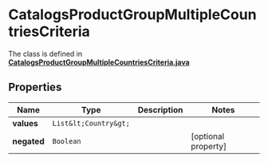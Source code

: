 

# CatalogsProductGroupMultipleCountriesCriteria

The class is defined in **[CatalogsProductGroupMultipleCountriesCriteria.java](../../src/main/java/org/openapitools/model/CatalogsProductGroupMultipleCountriesCriteria.java)**

## Properties

Name | Type | Description | Notes
------------ | ------------- | ------------- | -------------
**values** | `List&lt;Country&gt;` |  | 
**negated** | `Boolean` |  |  [optional property]





